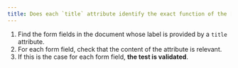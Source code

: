 ```yaml
---
title: Does each `title` attribute identify the exact function of the [form input field](#form-input-field) to which it is associated?
---
```


1. Find the form fields in the document whose label is provided by a `title` attribute.
2. For each form field, check that the content of the attribute is relevant.
3. If this is the case for each form field, **the test is validated**.
